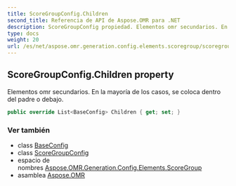 ```yaml
---
title: ScoreGroupConfig.Children
second_title: Referencia de API de Aspose.OMR para .NET
description: ScoreGroupConfig propiedad. Elementos omr secundarios. En la mayoría de los casos se coloca dentro del padre o debajo.
type: docs
weight: 20
url: /es/net/aspose.omr.generation.config.elements.scoregroup/scoregroupconfig/children/
---
```

## ScoreGroupConfig.Children property

Elementos omr secundarios. En la mayoría de los casos, se coloca dentro del padre o debajo.

```csharp
public override List<BaseConfig> Children { get; set; }
```

### Ver también

* class [BaseConfig](../../../aspose.omr.generation.config/baseconfig/)
* class [ScoreGroupConfig](../)
* espacio de nombres [Aspose.OMR.Generation.Config.Elements.ScoreGroup](../../scoregroupconfig/)
* asamblea [Aspose.OMR](../../../)


